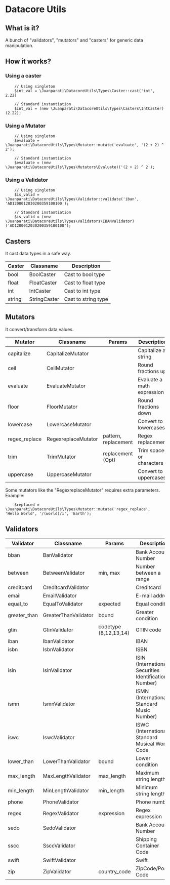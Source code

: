 # Datacore Utils

## What is it?

A bunch of "validators", "mutators" and "casters" for generic data manipulation.


## How it works?

### Using a caster

        // Using singleton
        $int_val = \Juanparati\DatacoreUtils\Types\Caster::cast('int', 2.22)
        
        // Standard instantiation
        $int_val = (new \Juanparati\DatacoreUtils\Types\Casters\IntCaster)(2.22);
        
   
### Using a Mutator

        // Using singleton
        $evaluate = \Juanparati\DatacoreUtils\Types\Mutator::mutate('evaluate', '(2 + 2) ^ 2');
        
        // Standard instantiation
        $evaluate = (new \Juanparati\DatacoreUtils\Types\Mutators\Evaluate)('(2 + 2) ^ 2');
   

### Using a Validator

        // Using singleton
        $is_valid = \Juanparati\DatacoreUtils\Types\Validator::validate('iban', 'AD1200012030200359100100');
        
        // Standard instantiation
        $is_valid = (new \Juanparati\DatacoreUtils\Types\Validators\IBANValidator)('AD1200012030200359100100');
        
        
## Casters

It cast data types in a safe way.

| Caster    | Classname     | Description                                           |
|-----------|---------------|-------------------------------------------------------|
| bool      | BoolCaster    | Cast to bool type                                     |
| float     | FloatCaster   | Cast to float type                                    |
| int       | IntCaster     | Cast to int type                                      |
| string    | StringCaster  | Cast to string type                                   |


## Mutators

It convert/transform data values.

| Mutator        | Classname          | Params             | Description               |
|----------------|--------------------|--------------------|---------------------------|
| capitalize     | CapitalizeMutator  |                    | Capitalize a string       |
| ceil           | CeilMutator        |                    | Round fractions up        |
| evaluate       | EvaluateMutator    |                    | Evaluate a math expression|
| floor          | FloorMutator       |                    | Round fractions down      |
| lowercase      | LowercaseMutator   |                    | Convert to lowercases     |
| regex_replace  | RegexreplaceMutator|pattern, replacement| Regex replacement         |
| trim           | TrimMutator        |replacement (Opt)   | Trim spaces or characters |
| uppercase      | UppercaseMutator   |                    | Convert to uppercases     |


Some mutators like the "RegexreplaceMutator" requires extra parameters. Example:


        $replaced = \Juanparati\DatacoreUtils\Types\Mutator::mutate('regex_replace', 'Hello World', '/(world)/i', 'Earth');
        
## Validators

| Validator      | Classname           | Params              | Description                                             |
|----------------|---------------------|---------------------|---------------------------------------------------------|
| bban           | BanValidator        |                     | Bank Account Number                                     |
| between        | BetweenValidator    |min, max             | Number between a range                                  |
| creditcard     | CreditcardValidator |                     | Creditcard                                              |
| email          | EmailValidator      |                     | E-mail address                                          |
| equal_to       | EqualToValidator    |expected             | Equal condition                                         |
| greater_than   | GreaterThanValidator|bound                | Greater condition                                       |
| gtin           | GtinValidator       |codetype (8,12,13,14)| GTIN code                                               |
| iban           | IbanValidator       |                     | IBAN                                                    |
| isbn           | IsbnValidator       |                     | ISBN                                                    |
| isin           | IsinValidator       |                     | ISIN (International Securities Identification Number)   |               
| ismn           | IsmnValidator       |                     | ISMN (International Standard Music Number)              |
| iswc           | IswcValidator       |                     | ISWC (International Standard Musical Work Code          |
| lower_than     | LowerThanValidator  |bound                | Lower condition                                         |
| max_length     | MaxLengthValidator  |max_length           | Maximum string length                                   |
| min_length     | MinLengthValidator  |min_length           | Minimum string length                                   |
| phone          | PhoneValidator      |                     | Phone number                                            |
| regex          | RegexValidator      |expression           | Regex expression                                        |
| sedo           | SedoValidator       |                     | Bank Account Number                                     |
| sscc           | SsccValidator       |                     | Shipping Container Code                                 |
| swift          | SwiftValidator      |                     | Swift                                                   |
| zip            | ZipValidator        |country_code         | ZipCode/Postal Code                                     |







